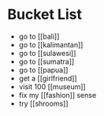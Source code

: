 # Bucket List
- go to [[bali]]
- go to [[kalimantan]]
- go to [[sulawesi]]
- go to [[sumatra]]
- go to [[papua]]
- get a [[girlfriend]]
- visit 100 [[museum]]
- fix my [[fashion]] sense
- try [[shrooms]]